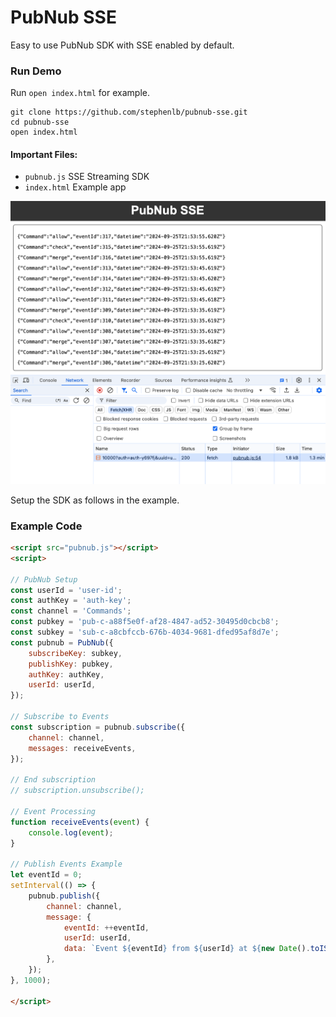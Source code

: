 # PubNub SSE

Easy to use PubNub SDK with SSE enabled by default.


### Run Demo

Run `open index.html` for example.
```shell
git clone https://github.com/stephenlb/pubnub-sse.git
cd pubnub-sse
open index.html
```

#### Important Files:

 - `pubnub.js` SSE Streaming SDK
 - `index.html` Example app

![PubNub SSE Screenshot](media/screenshot.png)

Setup the SDK as follows in the example.

### Example Code

```html
<script src="pubnub.js"></script>
<script>

// PubNub Setup
const userId = 'user-id';
const authKey = 'auth-key';
const channel = 'Commands';
const pubkey = 'pub-c-a88f5e0f-af28-4847-ad52-30495d0cbcb8';
const subkey = 'sub-c-a8cbfccb-676b-4034-9681-dfed95af8d7e';
const pubnub = PubNub({
    subscribeKey: subkey,
    publishKey: pubkey,
    authKey: authKey,
    userId: userId,
});

// Subscribe to Events
const subscription = pubnub.subscribe({
    channel: channel,
    messages: receiveEvents,
});

// End subscription
// subscription.unsubscribe();

// Event Processing
function receiveEvents(event) {
    console.log(event);
}

// Publish Events Example
let eventId = 0;
setInterval(() => {
    pubnub.publish({
        channel: channel,
        message: {
            eventId: ++eventId, 
            userId: userId,
            data: `Event ${eventId} from ${userId} at ${new Date().toISOString()}`,
        },
    });
}, 1000);

</script>
```
